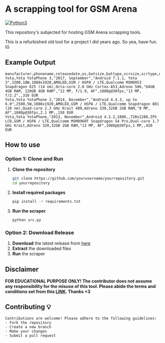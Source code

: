 # A scrapping tool for GSM Arena
[![Python3](https://img.shields.io/badge/language-Python3-red)](https://www.python.org/downloads/)

This repository's subjected for hosting GSM Arena scrapping tools.

This is a refurbished old tool for a project I did years ago. So yea, have fun. IG

## Example Output
```csv
manufacturer,phonename,releasedate,os,batsize,battype,scrsize,scrtype,nettech,chipset,cpu,gpu,internal,maincammodule,maincamvid,selfcammodule,selfcamvid,price
Yota,Yota YotaPhone 3,"2017, September","Android 7.1.1, Yota 3",3200,18W,1080x1920,AMOLED,GSM / HSPA / LTE,Qualcomm MSM8953 Snapdragon 625 (14 nm),Octa-core 2.0 GHz Cortex-A53,Adreno 506,"64GB 4GB RAM, 128GB 4GB RAM","12 MP, f/1.9, AF",1080p@30fps,"13 MP, f/2.2",,310 EUR
Yota,Yota YotaPhone 2,"2014, December","Android 4.4.3, up to 6.0",2500,5W,1080x1920,AMOLED,GSM / HSPA / LTE,Qualcomm Snapdragon 801 (28 nm),Quad-core 2.3 GHz Krait 400,Adreno 330,32GB 2GB RAM,"8 MP, AF",1080p@30fps,2.1 MP,,150 EUR
Yota,Yota YotaPhone,"2013, November",Android 4.2.2,1800,,720x1280,IPS LCD,GSM / HSPA / LTE,Qualcomm MSM8960T Snapdragon S4 Pro,Dual-core 1.7 GHz Krait,Adreno 320,32GB 2GB RAM,"13 MP, AF",1080p@30fps,1 MP,,420 EUR
```

## How to use

### Option 1: Clone and Run

1. **Clone the repository**
    ```bash
    git clone https://github.com/yourusername/yourrepository.git
    cd yourrepository
    ```

2. **Install required packages**
    ```bash
    pip install -r requirements.txt
    ```

3. **Run the scraper**
    ```bash
    python src.py
    ```

### Option 2: Download Release

1. **Download** the latest release from [here](https://github.com/Rheyhan/GSM-Arena-Scraper/releases/)
2. **Extract** the downloaded files
3. **Run** the scraper

## Disclaimer

**FOR EDUCATIONAL PURPOSE ONLY! The contributor does not assume any responsibility for the misuse of this tool. Please abide the terms and conditions set from this [LINK](https://www.gsmarena.com/robots.txt). Thanks <3**

## Contributing 💡

```{yaml}
Contributions are welcome! Please adhere to the following guidelines:
- Fork the repository
- Create a new branch
- Make your changes
- Submit a pull request
```